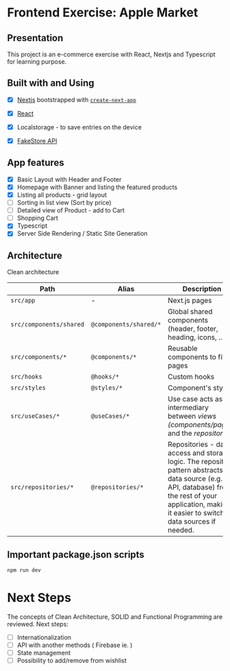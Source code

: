 # Frontend Exercise: Apple Market

## Presentation
This project is an e-commerce exercise with React, Nextjs and Typescript for learning purpose.

## Built with and Using
- [x] [Nextjs](https://nextjs.org/) bootstrapped with [`create-next-app`](https://github.com/vercel/next.js/tree/canary/packages/create-next-app)
- [x] [React](https://react.dev/)
- [x] Localstorage - to save entries on the device
- [x] [FakeStore API](https://fakestoreapi.com)


## App features
- [x] Basic Layout with Header and Footer
- [x] Homepage with Banner and listing the featured products
- [x] Listing all products - grid layout
- [ ] Sorting in list view (Sort by price)
- [ ] Detailed view of Product - add to Cart
- [ ] Shopping Cart
- [x] Typescript
- [x] Server Side Rendering / Static Site Generation

## Architecture
Clean architecture

| Path |  Alias | Description  |
|---|---|---|
| `src/app`  | -  | Next.js pages |
| `src/components/shared`  | `@components/shared/*`  | Global shared components (header, footer, heading, icons, ...)  |
| `src/components/*`  | `@components/*`  | Reusable components to fill pages |
| `src/hooks`  | `@hooks/*`  | Custom hooks  |
| `src/styles`  | `@styles/*`  | Component's styles  |
| `src/useCases/*`  | `@useCases/*`  | Use case acts as an intermediary between *views (components/pages)* and the *repositories*  |
| `src/repositories/*`  | `@repositories/*`  | Repositories - data access and storage logic. The repository pattern abstracts the data source (e.g., API, database) from the rest of your application, making it easier to switch data sources if needed. |


## Important package.json scripts

```bash
npm run dev
```

# Next Steps
The concepts of Clean Architecture, SOLID and Functional Programming are reviewed. Next steps:
- [ ] Internationalization
- [ ] API with another methods ( Firebase ie. )
- [ ] State management
- [ ] Possibility to add/remove from wishlist
